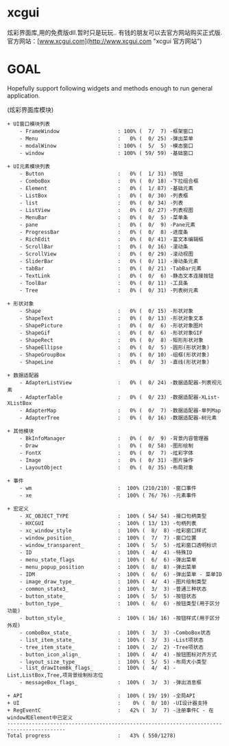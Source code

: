# xcgui
炫彩界面库,用的免费版dll.暂时只是玩玩..
有钱的朋友可以去官方网站购买正式版.
官方网站：[www.xcgui.com](http://www.xcgui.com "xcgui 官方网站")

# GOAL

  Hopefully support following widgets and methods enough to run general application.

(炫彩界面库模块)

    + UI窗口模块列表
        - FrameWindow                   : 100% (  7/  7) -框架窗口
        - Menu                          :   0% (  0/ 25) -弹出菜单
        - modalWinow                    : 100% (  5/  5) -模态窗口
        - window                        : 100% ( 59/ 59) -基础窗口

    + UI元素模块列表
        - Button                        :   0% (  1/ 31) -按钮
        - ComboBox                      :   0% (  0/ 18) -下拉组合框
        - Element                       :   0% (  1/ 87) -基础元素
        - ListBox                       :   0% (  0/ 30) -列表框
        - list                          :   0% (  0/ 34) -列表
        - ListView                      :   0% (  0/ 27) -列表视图
        - MenuBar                       :   0% (  0/  5) -菜单条
        - pane                          :   0% (  0/  9) -Pane元素
        - ProgressBar                   :   0% (  0/  8) -进度条
        - RichEdit                      :   0% (  0/ 41) -富文本编辑框
        - ScrollBar                     :   0% (  0/ 16) -滚动条
        - ScrollView                    :   0% (  0/ 29) -滚动视图
        - SliderBar                     :   0% (  0/ 11) -滑动条元素
        - tabBar                        :   0% (  0/ 21) -TabBar元素
        - TextLink                      :   0% (  0/  6) -静态文本连接按钮
        - ToolBar                       :   0% (  0/ 11) -工具条
        - Tree                          :   0% (  0/ 31) -列表树元素

    + 形状对象
        - Shape                         :   0% (  0/ 15) -形状对象
        - ShapeText                     :   0% (  0/ 13) -形状对象文本
        - ShapePicture                  :   0% (  0/  6) -形状对象图片
        - ShapeGif                      :   0% (  0/  6) -形状对象GIF
        - ShapeRect                     :   0% (  0/  8) -矩形形状对象
        - ShapeEllipse                  :   0% (  0/  5) -圆形(形状对象)
        - ShapeGroupBox                 :   0% (  0/ 10) -组框(形状对象)
        - ShapeLine                     :   0% (  0/  3) -直线(形状对象)

    + 数据适配器
        - AdapterListView               :   0% (  0/ 24) -数据适配器-列表视元素
        - AdapterTable                  :   0% (  0/ 23) -数据适配器-XList-XListBox
        - AdapterMap                    :   0% (  0/  7) -数据适配器-单列Map
        - AdapterTree                   :   0% (  0/ 16) -数据适配器-树元素

    + 其他模块
        - BkInfoManager                 :   0% (  0/  9) -背景内容管理器
        - Draw                          :   0% (  0/ 58) -图形绘制
        - FontX                         :   0% (  0/  7) -炫彩字体
        - Image                         :   0% (  0/ 31) -图片操作
        - LayoutObject                  :   0% (  0/ 35) -布局对象

    + 事件
        - wm                            :  100% (210/210) -窗口事件
        - xe                            :  100% ( 76/ 76) -元素事件

    + 宏定义
        - XC_OBJECT_TYPE                :  100% ( 54/ 54) -接口句柄类型
        - HXCGUI                        :  100% ( 13/ 13) -句柄列表
        - xc_window_style               :  100% (  8/  8) -炫彩窗口样式
        - window_position_              :  100% (  7/  7) -窗口位置
        - window_transparent_           :  100% (  5/  5) -炫彩窗口透明标识
        - ID                            :  100% (  4/  4) -特殊ID
        - menu_state_flags              :  100% (  6/  6) -弹出菜单
        - menu_popup_position           :  100% (  8/  8) -弹出菜单
        - IDM                           :  100% (  6/  6) -弹出菜单 - 菜单ID
        - image_draw_type_              :  100% (  4/  4) -图片绘制类型
        - common_state3_                :  100% (  3/  3) -普通三种状态
        - button_state_                 :  100% (  5/  5) -按钮状态
        - button_type_                  :  100% (  6/  6) -按钮类型(用于区分功能)
        - button_style_                 :  100% ( 16/ 16) -按钮样式(用于区分外观)
        - comboBox_state_               :  100% (  3/  3) -ComboBox状态
        - list_item_state_              :  100% (  3/  3) -List项状态
        - tree_item_state_              :  100% (  2/  2) -Tree项状态
        - button_icon_align_            :  100% (  4/  4) -按钮图标对齐方式
        - layout_size_type_             :  100% (  5/  5) -布局大小类型
        - list_drawItemBk_flags_        :  100% (  4/  4) -List,ListBox,Tree,项背景绘制标志位
        - messageBox_flags_             :  100% (  3/  3) -弹出消息框

    + API                               :  100% ( 19/ 19) -全局API
    + UI                                :    0% (  0/ 10) -UI设计器支持
    + RegEventC                         :   42% (  3/  7) -注册事件C - 在window和Element中已定义
    -----------------------------------------------------------------------------------------
    Total progress                      :   43% ( 550/1278)
